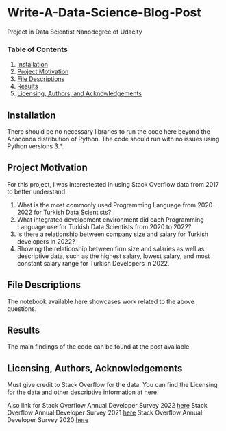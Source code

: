 # Write-A-Data-Science-Blog-Post
Project in Data Scientist Nanodegree of Udacity

### Table of Contents

1. [Installation](#installation)
2. [Project Motivation](#motivation)
3. [File Descriptions](#files)
4. [Results](#results)
5. [Licensing, Authors, and Acknowledgements](#licensing)

## Installation <a name="installation"></a>

There should be no necessary libraries to run the code here beyond the Anaconda distribution of Python.  The code should run with no issues using Python versions 3.*.

## Project Motivation<a name="motivation"></a>

For this project, I was interestested in using Stack Overflow data from 2017 to better understand:

1. What is the most commonly used Programming Language  from 2020-2022 for Turkish Data Scientists?
2. What integrated development environment did each Programming Language use for Turkish Data Scientists from 2020 to 2022?
3. Is there a relationship between company size and salary for Turkish developers in 2022?
4. Showing the relationship between firm size and salaries as well as descriptive data, such as the highest salary, lowest salary, and most constant salary range for Turkish Developers in 2022.

## File Descriptions <a name="files"></a>

The notebook available here showcases work related to the above questions.  

## Results<a name="results"></a>

The main findings of the code can be found at the post available

## Licensing, Authors, Acknowledgements<a name="licensing"></a>

Must give credit to Stack Overflow for the data.  You can find the Licensing for the data and other descriptive information at [here](https://insights.stackoverflow.com/survey).  

Also link for Stack Overflow Annual Developer Survey 2022 [here](https://info.stackoverflowsolutions.com/rs/719-EMH-566/images/stack-overflow-developer-survey-2022.zip)
Stack Overflow Annual Developer Survey 2021 [here](https://info.stackoverflowsolutions.com/rs/719-EMH-566/images/stack-overflow-developer-survey-2021.zip)
Stack Overflow Annual Developer Survey 2020 [here](https://info.stackoverflowsolutions.com/rs/719-EMH-566/images/stack-overflow-developer-survey-2020.zip)
